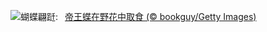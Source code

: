 ![](https://www.bing.com/th?id=OHR.PollinatorMonarch_ZH-CN5556988827_UHD.jpg&w=1000)蝴蝶翩跹:&nbsp;&ensp;[帝王蝶在野花中取食 (© bookguy/Getty Images)](https://www.bing.com/th?id=OHR.PollinatorMonarch_ZH-CN5556988827_UHD.jpg)
<br><br/>
